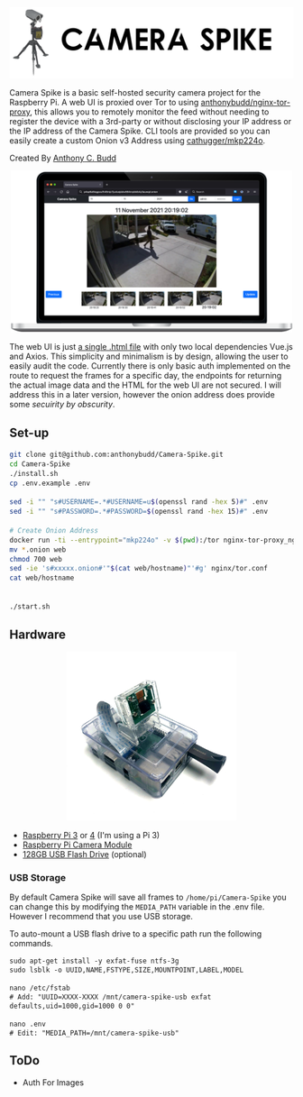 <p align="center">
    <img src="https://github.com/anthonybudd/camera-spike/raw/master/docs/img/header.png" alt="Header">
</p>

Camera Spike is a basic self-hosted security camera project for the Raspberry Pi. A web UI is proxied over Tor to using [anthonybudd/nginx-tor-proxy](https://github.com/anthonybudd/nginx-tor-proxy), this allows you to remotely monitor the feed without needing to register the device with a 3rd-party or without disclosing your IP address or the IP address of the Camera Spike. CLI tools are provided so you can easily create a custom Onion v3 Address using [cathugger/mkp224o](https://github.com/cathugger/mkp224o).

Created By [Anthony C. Budd](https://github.com/anthonybudd)


<p align="center">
    <img src="https://github.com/anthonybudd/Camera-Spike/raw/master/docs/img/screenshot.png?v=2" width="500" alt="screenshot">
</p>

The web UI is just [a single .html file]() with only two local dependencies Vue.js and Axios. This simplicity and minimalism is by design, allowing the user to easily audit the code. Currently there is only basic auth implemented on the route to request the frames for a specific day, the endpoints for returning the actual image data and the HTML for the web UI are not secured. I will address this in a later version, however the onion address does provide some _secuirity by obscurity_.


## Set-up
```sh
git clone git@github.com:anthonybudd/Camera-Spike.git
cd Camera-Spike
./install.sh
cp .env.example .env

sed -i "" "s#USERNAME=.*#USERNAME=u$(openssl rand -hex 5)#" .env
sed -i "" "s#PASSWORD=.*#PASSWORD=$(openssl rand -hex 15)#" .env

# Create Onion Address
docker run -ti --entrypoint="mkp224o" -v $(pwd):/tor nginx-tor-proxy_nginx-tor-proxy -n 1 -S 10 -d /tor ^cs 
mv *.onion web
chmod 700 web
sed -ie 's#xxxxx.onion#'"$(cat web/hostname)"'#g' nginx/tor.conf
cat web/hostname


./start.sh
```

## Hardware
<p align="center">
    <img src="https://github.com/anthonybudd/camera-spike/raw/master/docs/img/pi-with-camera.png" width="300" alt="Pi with camera">
</p>

- [Raspberry Pi 3](https://www.amazon.com/CanaKit-Raspberry-Complete-Starter-Kit/dp/B01C6Q2GSY/) or [4](https://www.amazon.com/CanaKit-Raspberry-4GB-Starter-Kit/dp/B07V5JTMV9) (I'm using a Pi 3)
- [Raspberry Pi Camera Module](https://www.amazon.com/dp/B07M9Q43MX)
- [128GB USB Flash Drive](https://www.amazon.com/dp/B07BPG9YX9) (optional)


### USB Storage
By default Camera Spike will save all frames to `/home/pi/Camera-Spike` you can change this by modifying the `MEDIA_PATH` variable in the .env file. However I recommend that you use USB storage. 

To auto-mount a USB flash drive to a specific path run the following commands.
```
sudo apt-get install -y exfat-fuse ntfs-3g
sudo lsblk -o UUID,NAME,FSTYPE,SIZE,MOUNTPOINT,LABEL,MODEL

nano /etc/fstab
# Add: "UUID=XXXX-XXXX /mnt/camera-spike-usb exfat defaults,uid=1000,gid=1000 0 0"

nano .env
# Edit: "MEDIA_PATH=/mnt/camera-spike-usb"
```


## ToDo
- Auth For Images
